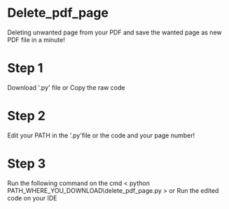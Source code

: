 # Delete_pdf_page
Deleting unwanted page from your PDF and save the wanted page as new PDF file in a minute!

# Step 1
Download '.py' file or Copy the raw code

# Step 2 
Edit your PATH in the '.py'file or the code and your page number!

# Step 3 
Run the following command on the cmd
< python PATH_WHERE_YOU_DOWNLOAD\delete_pdf_page.py >
or 
Run the edited code on your IDE

